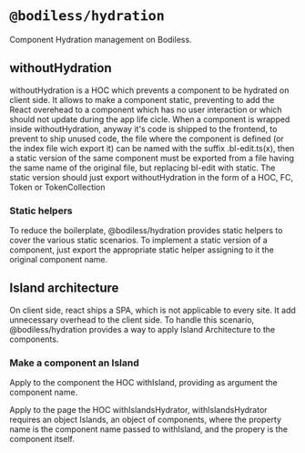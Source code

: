 # `@bodiless/hydration`

Component Hydration management on Bodiless.

## withoutHydration

withoutHydration is a HOC which prevents a component to be hydrated on client side.
It allows to make a component static, preventing to add the React overehead to a component which has
no user interaction or which should not update during the app life cicle.
When a component is wrapped inside withoutHydration, anyway it's code is shipped to the frontend,
to prevent to ship unused code, the file where the component is defined (or the index file wich export it)
can be named with the suffix .bl-edit.ts(x), then a static version of the same component must be exported
from a file having the same name of the original file, but replacing bl-edit with static.
The static version should just export withoutHydration in the form of a HOC, FC, Token or TokenCollection 

### Static helpers
To reduce the boilerplate, @bodiless/hydration provides static helpers to cover the various static scenarios.
To implement a static version of a component, just export the appropriate static helper assigning
to it the original component name.

## Island architecture
On client side, react ships a SPA, which is not applicable to every site. It add unnecessary overhead
to the client side. To handle this scenario, @bodiless/hydration provides a way to apply Island Architecture
to the components.

### Make a component an Island
Apply to the component the HOC withIsland, providing as argument the component name.

Apply to the page the HOC withIslandsHydrator, withIslandsHydrator requires an object Islands,
an object of components, where the property name is the component name passed to withIsland, and the 
propery is the component itself.
